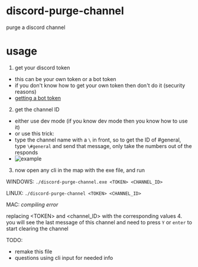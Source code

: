 # discord-purge-channel
purge a discord channel

# usage

1. get your discord token
 - this can be your own token or a bot token
 - if you don't know how to get your own token then don't do it (security reasons)
 - [getting a bot token](https://github.com/reactiflux/discord-irc/wiki/Creating-a-discord-bot-&-getting-a-token)
 
 2. get the channel ID
 - either use dev mode (if you know dev mode then you know how to use it)
 - or use this trick:
 - type the channel name with a `\` in front, so to get the ID of #general, type `\#general` and send that message, only take the numbers out of the responds 
 - ![example](https://cdn.discordapp.com/attachments/235378515866812417/269195258640728075/2017-01-12_22-05-03.gif)
 3. now open any cli in the map with the exe file, and run 
 
 WINDOWS: `./discord-purge-channel.exe <TOKEN> <CHANNEL_ID>`
 
 LINUX: `./discord-purge-channel <TOKEN> <CHANNEL_ID>`
 
 MAC: _compiling error_
 
 replacing \<TOKEN> and \<channel_ID> with the corresponding values
 4. you will see the last message of this channel and need to press `Y` or `enter` to start clearing the channel



TODO:
* remake this file
* questions using cli input for needed info
